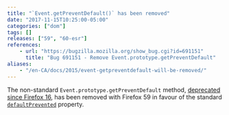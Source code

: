 ```yaml
---
title: "`Event.getPreventDefault()` has been removed"
date: "2017-11-15T10:25:00-05:00"
categories: ["dom"]
tags: []
releases: ["59", "60-esr"]
references:
    - url: "https://bugzilla.mozilla.org/show_bug.cgi?id=691151"
      title: "Bug 691151 - Remove Event.prototype.getPreventDefault"
aliases:
    - "/en-CA/docs/2015/event-getpreventdefault-will-be-removed/"
---
```

The non-standard `Event.prototype.getPreventDefault` method, [deprecated since Firefox 16](https://www.fxsitecompat.dev/en-CA/docs/2013/obsolete-event-methods-have-been-removed/), has been removed with Firefox 59 in favour of the standard [`defaultPrevented`](https://developer.mozilla.org/docs/Web/API/Event/defaultPrevented) property.
